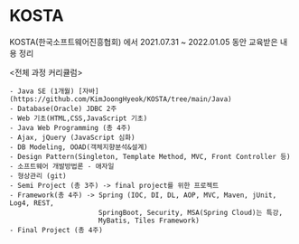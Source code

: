# KOSTA
 KOSTA(한국소프트웨어진흥협회) 에서 2021.07.31 ~ 2022.01.05 동안 교육받은 내용 정리
 

<전체 과정 커리큘럼>

	- Java SE (1개월) [자바](https://github.com/KimJoongHyeok/KOSTA/tree/main/Java)
	- Database(Oracle) JDBC 2주 
	- Web 기초(HTML,CSS,JavaScript 기초)
	- Java Web Programming (총 4주)
	- Ajax, jQuery (JavaScript 심화)
	- DB Modeling, OOAD(객체지향분석&설계)
	- Design Pattern(Singleton, Template Method, MVC, Front Controller 등)
	- 소프트웨어 개발방법론 - 애자일
	- 형상관리 (git)
	- Semi Project (총 3주) -> final project를 위한 프로젝트
	- Framework(총 4주) -> Spring (IOC, DI, DL, AOP, MVC, Maven, jUnit, Log4, REST,
						  SpringBoot, Security, MSA(Spring Cloud)는 특강, 
						  MyBatis, Tiles Framework)
	- Final Project (총 4주)
	





 		
 
 
 
 
